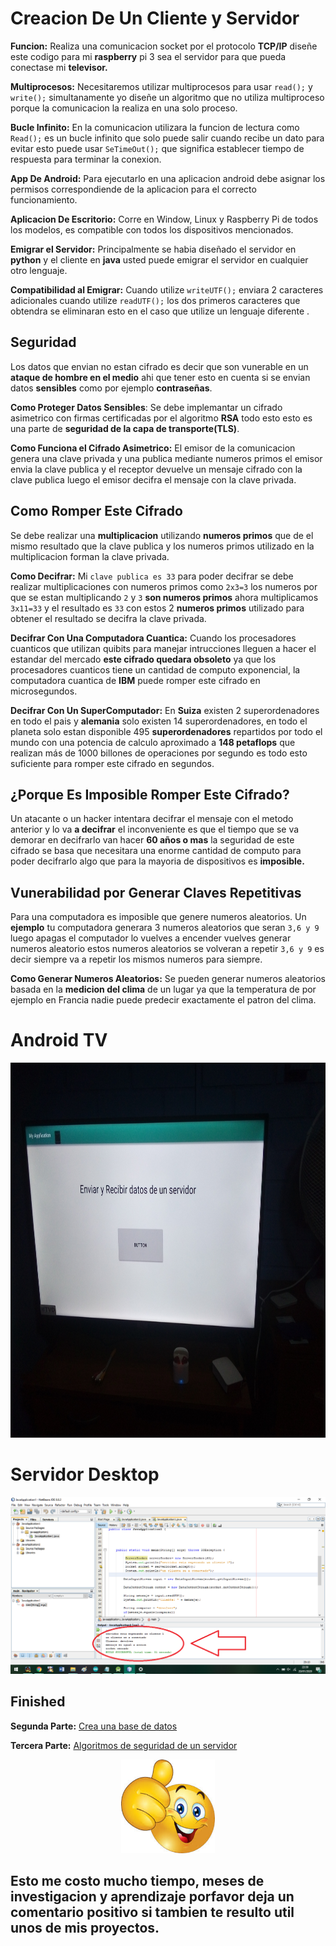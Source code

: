 # Creacion De Un Cliente y Servidor

**Funcion:** Realiza una comunicacion socket por el protocolo **TCP/IP** diseñe este codigo para mi **raspberry** pi 3 sea el servidor para que pueda conectase mi **televisor.**

**Multiprocesos:** Necesitaremos utilizar multiprocesos para usar ```read();``` y ```write();``` simultanamente yo diseñe un algoritmo que no utiliza multiproceso porque la comunicacion la realiza en una solo proceso.

**Bucle Infinito:** En la comunicacion utilizara la funcion de lectura como ```Read();``` es un bucle infinito que solo puede salir cuando recibe un dato para evitar esto puede usar ```SeTimeOut();``` que significa establecer tiempo de respuesta para terminar la conexion.

**App De Android:** Para ejecutarlo en una aplicacion android debe asignar los permisos correspondiende de la aplicacion para el correcto funcionamiento.

**Aplicacion De Escritorio:** Corre en Window, Linux y Raspberry Pi de todos los modelos, es compatible con todos los dispositivos mencionados.

**Emigrar el Servidor:** Principalmente se habia diseñado el servidor en **python** y el cliente en **java** usted puede emigrar el servidor en cualquier otro lenguaje.

**Compatibilidad al Emigrar:** Cuando utilize ```writeUTF();``` enviara 2 caracteres adicionales cuando utilize ```readUTF();``` los  dos primeros caracteres que obtendra se eliminaran esto en el caso que utilize un lenguaje diferente .

## Seguridad
Los datos que envian no estan cifrado es decir que son vunerable en un **ataque de hombre en el medio** ahi que tener esto en cuenta si se envian datos **sensibles** como por ejemplo **contraseñas**.

**Como Proteger Datos Sensibles**: Se debe implemantar un cifrado asimetrico con firmas certificadas por el algoritmo **RSA** todo esto esto es una parte de **seguridad de la capa de transporte(TLS)**.

**Como Funciona el Cifrado Asimetrico:** El emisor de la comunicacion genera una clave privada y una publica mediante numeros primos el emisor envia la clave publica y el receptor devuelve un mensaje cifrado con la clave publica luego el emisor decifra el mensaje con la clave privada.

## Como Romper Este Cifrado 

 Se debe realizar una **multiplicacion** utilizando **numeros primos** que de el mismo resultado que la clave publica y los numeros primos utilizado en la multiplicacion forman la clave privada.

**Como Decifrar:** Mi ```clave publica es 33``` para poder decifrar se debe realizar multiplicaciones con numeros primos como ```2x3=3``` los numeros por que se estan multiplicando ```2``` y ```3``` **son numeros primos** ahora multiplicamos ```3x11=33``` y el resultado es ```33``` con estos 2 **numeros primos** utilizado para obtener el resultado se decifra la clave privada.

**Decifrar Con Una Computadora Cuantica:** Cuando los procesadores cuanticos que utilizan quibits para manejar intrucciones lleguen a hacer el estandar del mercado **este cifrado quedara obsoleto** ya que los procesadores cuanticos tiene un cantidad de computo exponencial, la computadora cuantica de **IBM** puede romper este cifrado en microsegundos.

**Decifrar Con Un SuperComputador:** En **Suiza** existen 2 superordenadores en todo el pais y **alemania** solo existen 14 superordenadores, en todo el planeta solo estan disponible 495 **superordenadores** repartidos por todo el mundo con una potencia de calculo aproximado a **148 petaflops** que realizan más de 1000 billones de operaciones por segundo es todo esto suficiente para romper este cifrado en segundos.

## ¿Porque Es Imposible Romper Este Cifrado?

Un atacante o un hacker intentara decifrar el mensaje con el metodo anterior y lo va **a decifrar** el inconveniente es que el tiempo que se va demorar en decifrarlo van hacer **60 años o mas** la seguridad de este cifrado se basa que necesitara una enorme cantidad de computo para poder decifrarlo algo que para la mayoria de dispositivos es **imposible.**


## Vunerabilidad por Generar Claves Repetitivas
Para una computadora es imposible que genere numeros aleatorios. Un **ejemplo** tu computadora generara 3 numeros aleatorios que seran ```3,6 y 9``` luego apagas el computador lo vuelves a encender vuelves generar numeros aleatorio  estos numeros aleatorios se volveran a repetir ```3,6 y 9``` es decir siempre va a repetir los mismos numeros para siempre.

**Como Generar Numeros Aleatorios:** Se pueden generar numeros aleatorios basada en la **medicion del clima** de un lugar ya que la temperatura de por ejemplo en Francia nadie puede predecir exactamente el patron del clima.




# Android TV

<img src="https://github.com/IDiegoUlises/servidor-y-cliente-en-java/blob/master/Imagenes/Android%20TV.jpg" width="1000" height="600" />



# Servidor Desktop

![alt text](https://github.com/IDiegoUlises/servidor-y-cliente-en-java/blob/master/Imagenes/Desktop.png)

## Finished

**Segunda Parte:** [Crea una base de datos](https://github.com/IDiegoUlises/Crea-una-Base-de-Datos)

**Tercera Parte:** [Algoritmos de seguridad de un servidor](https://github.com/IDiegoUlises/Servidor-y-Cliente-En-Python)


<p align="center">
  <img width="150" height="150" src="https://github.com/IDiegoUlises/servidor-y-cliente-en-java/blob/master/Imagenes/Emoji-Positivo.png">
</p>

## Esto me costo mucho tiempo, meses de investigacion y aprendizaje porfavor deja un comentario positivo si tambien te resulto util unos de mis proyectos.
